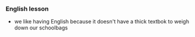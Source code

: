 ### English lesson

- we like having English because it doesn't have a thick textbok to weigh down our schoolbags

